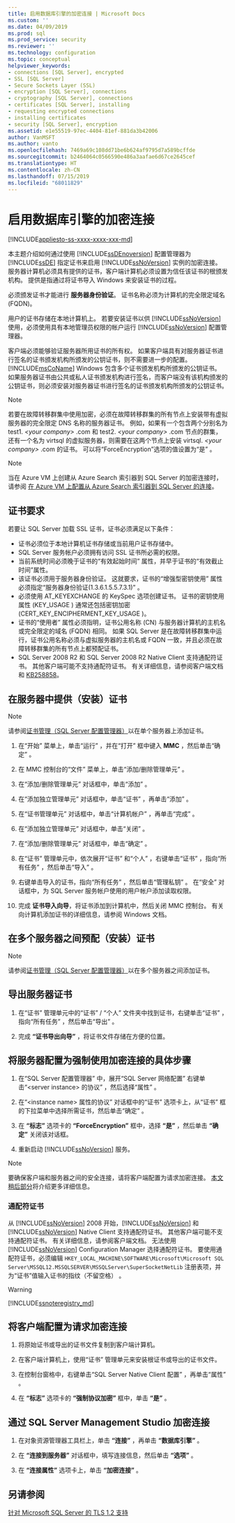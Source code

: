 ```yaml
---
title: 启用数据库引擎的加密连接 | Microsoft Docs
ms.custom: ''
ms.date: 04/09/2019
ms.prod: sql
ms.prod_service: security
ms.reviewer: ''
ms.technology: configuration
ms.topic: conceptual
helpviewer_keywords:
- connections [SQL Server], encrypted
- SSL [SQL Server]
- Secure Sockets Layer (SSL)
- encryption [SQL Server], connections
- cryptography [SQL Server], connections
- certificates [SQL Server], installing
- requesting encrypted connections
- installing certificates
- security [SQL Server], encryption
ms.assetid: e1e55519-97ec-4404-81ef-881da3b42006
author: VanMSFT
ms.author: vanto
ms.openlocfilehash: 7469a69c108dd71be6b624af9795d7a589bcffde
ms.sourcegitcommit: b2464064c0566590e486a3aafae6d67ce2645cef
ms.translationtype: HT
ms.contentlocale: zh-CN
ms.lasthandoff: 07/15/2019
ms.locfileid: "68011829"
---
```

# <a name="enable-encrypted-connections-to-the-database-engine"></a>启用数据库引擎的加密连接
[!INCLUDE[appliesto-ss-xxxx-xxxx-xxx-md](../../includes/appliesto-ss-xxxx-xxxx-xxx-md.md)]

  本主题介绍如何通过使用 [!INCLUDE[ssDEnoversion](../../includes/ssdenoversion-md.md)] 配置管理器为 [!INCLUDE[ssDE](../../includes/ssde-md.md)] 指定证书来启用 [!INCLUDE[ssNoVersion](../../includes/ssnoversion-md.md)] 实例的加密连接。 服务器计算机必须具有提供的证书，客户端计算机必须设置为信任该证书的根颁发机构。 提供是指通过将证书导入 Windows 来安装证书的过程。  
  
 必须颁发证书才能进行 **服务器身份验证**。 证书名称必须为计算机的完全限定域名 (FQDN)。  
  
 用户的证书存储在本地计算机上。 若要安装证书以供 [!INCLUDE[ssNoVersion](../../includes/ssnoversion-md.md)] 使用，必须使用具有本地管理员权限的帐户运行 [!INCLUDE[ssNoVersion](../../includes/ssnoversion-md.md)] 配置管理器。

 客户端必须能够验证服务器所用证书的所有权。 如果客户端具有对服务器证书进行签名的证书颁发机构所颁发的公钥证书，则不需要进一步的配置。 [!INCLUDE[msCoName](../../includes/msconame-md.md)] Windows 包含多个证书颁发机构所颁发的公钥证书。 如果服务器证书由公共或私人证书颁发机构进行签名，而客户端没有该机构颁发的公钥证书，则必须安装对服务器证书进行签名的证书颁发机构所颁发的公钥证书。  
  
> [!NOTE]  
> 若要在故障转移群集中使用加密，必须在故障转移群集的所有节点上安装带有虚拟服务器的完全限定 DNS 名称的服务器证书。 例如，如果有一个包含两个分别名为 test1. *\<your company>* .com 和 test2. *\<your company>* .com 节点的群集，还有一个名为 virtsql 的虚拟服务器，则需要在这两个节点上安装 virtsql. *\<your company>* .com 的证书。 可以将“ForceEncryption”选项的值设置为“是”   。

> [!NOTE]
> 当在 Azure VM 上创建从 Azure Search 索引器到 SQL Server 的加密连接时，请参阅 [在 Azure VM 上配置从 Azure Search 索引器到 SQL Server 的连接](https://azure.microsoft.com/documentation/articles/search-howto-connecting-azure-sql-iaas-to-azure-search-using-indexers/)。 

## <a name="certificate-requirements"></a>证书要求

若要让 SQL Server 加载 SSL 证书，证书必须满足以下条件：

- 证书必须位于本地计算机证书存储或当前用户证书存储中。
- SQL Server 服务帐户必须拥有访问 SSL 证书所必需的权限。
- 当前系统时间必须晚于证书的“有效起始时间”  属性，并早于证书的“有效截止时间”属性。
- 该证书必须用于服务器身份验证。 这就要求，证书的“增强型密钥使用”  属性必须指定“服务器身份验证(1.3.6.1.5.5.7.3.1)”  。
- 必须使用 AT_KEYEXCHANGE  的 KeySpec  选项创建证书。 证书的密钥使用属性 (KEY_USAGE  ) 通常还包括密钥加密 (CERT_KEY_ENCIPHERMENT_KEY_USAGE  )。
- 证书的“使用者”  属性必须指明，证书公用名称 (CN) 与服务器计算机的主机名或完全限定的域名 (FQDN) 相同。 如果 SQL Server 是在故障转移群集中运行，证书公用名称必须与虚拟服务器的主机名或 FQDN 一致，并且必须在故障转移群集的所有节点上都预配证书。
- SQL Server 2008 R2 和 SQL Server 2008 R2 Native Client 支持通配符证书。 其他客户端可能不支持通配符证书。 有关详细信息，请参阅客户端文档和 [KB258858](http://support.microsoft.com/kb/258858)。

## <a name="to-provision-install-a-certificate-on-the-server"></a>在服务器中提供（安装）证书  

> [!NOTE]
> 请参阅[证书管理（SQL Server 配置管理器）](manage-certificates.md)以在单个服务器上添加证书。
  
1. 在“开始”  菜单上，单击“运行”  ，并在“打开”  框中键入 **MMC** ，然后单击“确定”  。  
  
2. 在 MMC 控制台的“文件”  菜单上，单击“添加/删除管理单元”  。  
  
3. 在“添加/删除管理单元”  对话框中，单击“添加”  。  
  
4. 在“添加独立管理单元”  对话框中，单击“证书”  ，再单击“添加”  。  
  
5. 在“证书管理单元”  对话框中，单击“计算机帐户”  ，再单击“完成”  。  
  
6. 在“添加独立管理单元”  对话框中，单击“关闭”  。  
  
7. 在“添加/删除管理单元”  对话框中，单击“确定”  。  
  
8. 在“证书”  管理单元中，依次展开“证书”  和“个人”  ，右键单击“证书”  ，指向“所有任务”  ，然后单击“导入”  。  

9. 右键单击导入的证书，指向“所有任务”  ，然后单击“管理私钥”  。 在“安全”  对话框中，为 SQL Server 服务帐户使用的用户帐户添加读取权限。  
  
10. 完成 **证书导入向导**，将证书添加到计算机中，然后关闭 MMC 控制台。 有关向计算机添加证书的详细信息，请参阅 Windows 文档。  
  
## <a name="to-provision-install-a-certificate-across-multiple-servers"></a>在多个服务器之间预配（安装）证书

> [!NOTE]
> 请参阅[证书管理（SQL Server 配置管理器）](manage-certificates.md)以在多个服务器之间添加证书。

## <a name="to-export-the-server-certificate"></a>导出服务器证书  
  
1. 在“证书”  管理单元中的“证书”   / “个人”  文件夹中找到证书，右键单击“证书”  ，指向“所有任务”  ，然后单击“导出”  。  
  
2. 完成 **“证书导出向导”** ，将证书文件存储在方便的位置。  
  
## <a name="to-configure-the-server-to-force-encrypted-connections"></a>将服务器配置为强制使用加密连接的具体步骤  
  
1. 在“SQL Server 配置管理器”  中，展开“SQL Server 网络配置”  右键单击“\<server instance>  的协议”  ，然后选择“属性”  。  
  
2. 在“\<instance name> 属性的协议”    对话框中的“证书”  选项卡上，从“证书”  框的下拉菜单中选择所需证书，然后单击“确定”  。  
  
3. 在 **“标志”** 选项卡的 **“ForceEncryption”** 框中，选择 **“是”** ，然后单击 **“确定”** 关闭该对话框。  
  
4. 重新启动 [!INCLUDE[ssNoVersion](../../includes/ssnoversion-md.md)] 服务。  

> [!NOTE]
> 要确保客户端和服务器之间的安全连接，请将客户端配置为请求加密连接。 [本文稍后部分](#to-configure-the-client-to-request-encrypted-connections)将介绍更多详细信息。

### <a name="wildcard-certificates"></a>通配符证书

从 [!INCLUDE[ssNoVersion](../../includes/ssnoversion-md.md)] 2008 开始，[!INCLUDE[ssNoVersion](../../includes/ssnoversion-md.md)] 和 [!INCLUDE[ssNoVersion](../../includes/ssnoversion-md.md)] Native Client 支持通配符证书。 其他客户端可能不支持通配符证书。 有关详细信息，请参阅客户端文档。 无法使用 [!INCLUDE[ssNoVersion](../../includes/ssnoversion-md.md)] Configuration Manager 选择通配符证书。 要使用通配符证书，必须编辑 `HKEY_LOCAL_MACHINE\SOFTWARE\Microsoft\Microsoft SQL Server\MSSQL12.MSSQLSERVER\MSSQLServer\SuperSocketNetLib` 注册表项，并为“证书”值输入证书的指纹（不留空格）  。  

> [!WARNING]  
> [!INCLUDE[ssnoteregistry_md](../../includes/ssnoteregistry-md.md)]  

## <a name="to-configure-the-client-to-request-encrypted-connections"></a>将客户端配置为请求加密连接  

1. 将原始证书或导出的证书文件复制到客户端计算机。  
  
2. 在客户端计算机上，使用“证书”  管理单元来安装根证书或导出的证书文件。  
  
3. 在控制台窗格中，右键单击“SQL Server Native Client 配置”  ，再单击“属性”  。  
  
4. 在 **“标志”** 选项卡的 **“强制协议加密”** 框中，单击 **“是”** 。  
  
## <a name="to-encrypt-a-connection-from-sql-server-management-studio"></a>通过 SQL Server Management Studio 加密连接  
  
1. 在对象资源管理器工具栏上，单击 **“连接”** ，再单击 **“数据库引擎”** 。  
  
2. 在 **“连接到服务器”** 对话框中，填写连接信息，然后单击 **“选项”** 。  
  
3. 在 **“连接属性”** 选项卡上，单击 **“加密连接”** 。  
  
## <a name="see-also"></a>另请参阅

[针对 Microsoft SQL Server 的 TLS 1.2 支持](https://support.microsoft.com/kb/3135244)